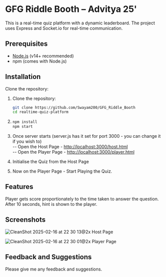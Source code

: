 # GFG Riddle Booth – Advitya 25' 
This is a real-time quiz platform with a dynamic leaderboard. The project uses Express and Socket.io for real-time communication.  

## Prerequisites
- [Node.js](https://nodejs.org/en/) (v14+ recommended)
- npm (comes with Node.js)

## Installation

Clone the repository:
1. Clone the repository:

   ```bash
   git clone https://github.com/Swayam200/GFG_Riddle_Booth
   cd realtime-quiz-platform

2. ```bash
   npm install
   npm start
   
3. Once server starts (server.js has it set for port 3000 - you can change it if you wish to)  
  -- Open the Host Page - [http://localhost:3000/host.html](http://localhost:3000/host.html)  
  -- Open the Player Page - [http://localhost:3000/player.html](http://localhost:3000/player.html)  
4. Initialise the Quiz from the Host Page  
5. Now on the Player Page - Start Playing the Quiz. 

## Features
Player gets score proportionately to the time taken to answer the question.  
After 10 seconds, hint is shown to the player.

## Screenshots
![CleanShot 2025-02-16 at 22 30 13@2x](https://github.com/user-attachments/assets/b1d7e9f9-b04c-48c3-8132-862443adb799)
Host Page  


![CleanShot 2025-02-16 at 22 30 01@2x](https://github.com/user-attachments/assets/2082be3d-0c24-45e1-ba68-2a697fcaa108)
Player Page  


## Feedback and Suggestions
Please give me any feedback and suggestions.
